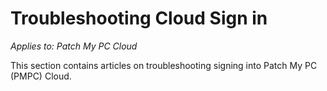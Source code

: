 # Troubleshooting Cloud Sign in

_Applies to: Patch My PC Cloud_

This section contains articles on troubleshooting signing into Patch My PC (PMPC) Cloud.